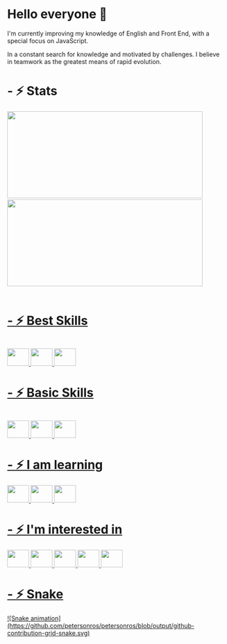 <h1> Hello everyone 👋 </h1>
<p>I'm currently improving my knowledge of English and Front End, with a special focus on JavaScript.</p>
<p>In a constant search for knowledge and motivated by challenges. I believe in teamwork as the greatest means of rapid evolution.</p>
<h1>- ⚡ Stats </h1>
<div align="left">
<a href="https://github.com/petersonros">
  <img height="200em" width="450" src="https://github-readme-stats.vercel.app/api?username=petersonros&show_icons=true&theme=tokyonight&include_all_commits=true&count_private=true"/>
</div>
<div>    
  <img height="200em" width="450" src="https://github-readme-stats.vercel.app/api/top-langs/?username=petersonros&layout=compact&langs_count=7&theme=tokyonight"/>
</div>
<br>
<h1>- ⚡ Best Skills</h1>
<div align="left"><br>
  <img height="40" width="50" src="https://cdn.jsdelivr.net/gh/devicons/devicon/icons/html5/html5-original.svg">
  <img height="40" width="50" src="https://cdn.jsdelivr.net/gh/devicons/devicon/icons/css3/css3-original.svg">
  <img height="40" width="50" src="https://cdn.jsdelivr.net/gh/devicons/devicon/icons/git/git-original.svg">
</div>
<h1>- ⚡ Basic Skills</h1>
<div align="left"><br>
  <img height="40" width="50" src="https://cdn.jsdelivr.net/gh/devicons/devicon/icons/javascript/javascript-original.svg">
  <img height="40" width="50" src="https://cdn.jsdelivr.net/gh/devicons/devicon/icons/vscode/vscode-original.svg">
  <img height="40" width="50" src="https://cdn.jsdelivr.net/gh/devicons/devicon/icons/wordpress/wordpress-plain.svg">
</div>
<h1>- ⚡ I am learning</h1>
<div>
  <img height="40" width="50" src="https://cdn.jsdelivr.net/gh/devicons/devicon/icons/javascript/javascript-original.svg">
  <img height="40" width="50" src="https://cdn.jsdelivr.net/gh/devicons/devicon/icons/bootstrap/bootstrap-plain-wordmark.svg">
  <img height="40" width="50" src="https://cdn.jsdelivr.net/gh/devicons/devicon/icons/jquery/jquery-plain-wordmark.svg">
</div>
<h1>- ⚡ I'm interested in</h1>
<div>
  <img height="40" width="50" src="https://cdn.jsdelivr.net/gh/devicons/devicon/icons/python/python-original.svg">
  <img height="40" width="50" src="https://cdn.jsdelivr.net/gh/devicons/devicon/icons/php/php-original.svg">
  <img height="40" width="50" src="https://cdn.jsdelivr.net/gh/devicons/devicon/icons/nodejs/nodejs-original.svg"> 
  <img height="40" width="50" src="https://cdn.jsdelivr.net/gh/devicons/devicon/icons/react/react-original.svg">
  <img height="40" width="50" src="https://cdn.jsdelivr.net/gh/devicons/devicon/icons/angularjs/angularjs-original.svg">
</div>
<h1>- ⚡ Snake </h1>
<div> 
  ![Snake animation](https://github.com/petersonros/petersonros/blob/output/github-contribution-grid-snake.svg)
</div>

